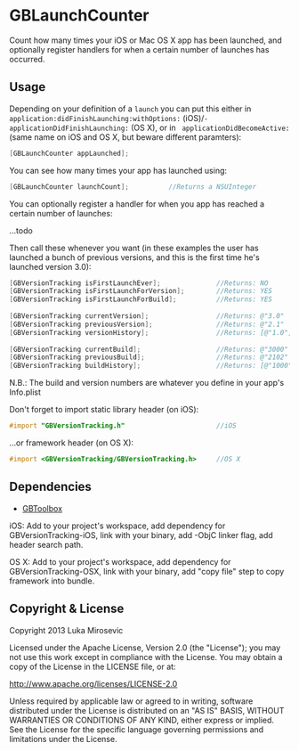 GBLaunchCounter
============

Count how many times your iOS or Mac OS X app has been launched, and optionally register handlers for when a certain number of launches has occurred.

Usage
------------

Depending on your definition of a `launch` you can put this either in `application:didFinishLaunching:withOptions:` (iOS)/`-applicationDidFinishLaunching:` (OS X), or in ` applicationDidBecomeActive:` (same name on iOS and OS X, but beware different paramters):

```objective-c
[GBLaunchCounter appLaunched];
```

You can see how many times your app has launched using:

```objective-c
[GBLaunchCounter launchCount];			//Returns a NSUInteger
```

You can optionally register a handler for when you app has reached a certain number of launches:

...todo

Then call these whenever you want (in these examples the user has launched a bunch of previous versions, and this is the first time he's launched version 3.0):

```objective-c
[GBVersionTracking isFirstLaunchEver];				//Returns: NO
[GBVersionTracking isFirstLaunchForVersion];		//Returns: YES
[GBVersionTracking isFirstLaunchForBuild];			//Returns: YES
 
[GBVersionTracking currentVersion];					//Returns: @"3.0"
[GBVersionTracking previousVersion];				//Returns: @"2.1"
[GBVersionTracking versionHistory];					//Returns: [@"1.0", @"2.0", @"2.1", @"3.0"]
 
[GBVersionTracking currentBuild];					//Returns: @"3000"
[GBVersionTracking previousBuild];					//Returns: @"2102"
[GBVersionTracking buildHistory];					//Returns: [@"1000", @"2043", @"2107", @"3004"]
 ```

N.B.: The build and version numbers are whatever you define in your app's Info.plist

Don't forget to import static library header (on iOS):

```objective-c
#import "GBVersionTracking.h" 						//iOS
```

...or framework header (on OS X):

```objective-c
#import <GBVersionTracking/GBVersionTracking.h> 	//OS X
```

Dependencies
------------

* [GBToolbox](https://github.com/lmirosevic/GBToolbox)

iOS: Add to your project's workspace, add dependency for GBVersionTracking-iOS, link with your binary, add -ObjC linker flag, add header search path.

OS X: Add to your project's workspace, add dependency for GBVersionTracking-OSX, link with your binary, add "copy file" step to copy framework into bundle.

Copyright & License
------------

Copyright 2013 Luka Mirosevic

Licensed under the Apache License, Version 2.0 (the "License"); you may not use this work except in compliance with the License. You may obtain a copy of the License in the LICENSE file, or at:

http://www.apache.org/licenses/LICENSE-2.0

Unless required by applicable law or agreed to in writing, software distributed under the License is distributed on an "AS IS" BASIS, WITHOUT WARRANTIES OR CONDITIONS OF ANY KIND, either express or implied. See the License for the specific language governing permissions and limitations under the License.